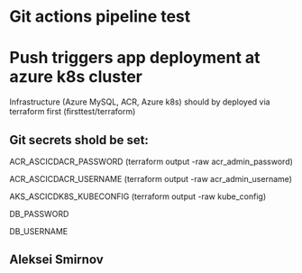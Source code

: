# Git actions pipeline test
# Push triggers app deployment at azure k8s cluster
Infrastructure (Azure MySQL, ACR, Azure k8s) should by deployed via terraform first
(firsttest/terraform)
## Git secrets shold be set:
ACR_ASCICDACR_PASSWORD (terraform output -raw acr_admin_password)

ACR_ASCICDACR_USERNAME (terraform output -raw acr_admin_username)

AKS_ASCICDK8S_KUBECONFIG (terraform output -raw kube_config)

DB_PASSWORD

DB_USERNAME

## Aleksei Smirnov